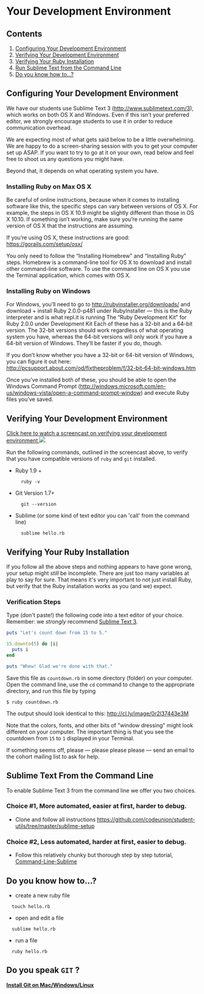 # Your Development Environment

## Contents

1. [Configuring Your Development Environment](#configuring-your-development-environment)
1. [Verifying Your Development Environment](#verifying-your-development-environment)
1. [Verifying Your Ruby Installation](#verifying-your-ruby-installation)
1. [Run Sublime Text from the Command Line](#sublime-text-from-the-command-line)
1. [Do you know how to...?](#do-you-know-how-to)


## Configuring Your Development Environment

We have our students use Sublime Text 3 (http://www.sublimetext.com/3), which works on both OS X and Windows.  Even if this isn't your preferred editor, we strongly encourage students to use it in order to reduce communication overhead.


We are expecting most of what gets said below to be a little overwhelming.  We are happy to do a screen-sharing session with you to get your computer set up ASAP.  If you want to try to go at it on your own, read below and feel free to shoot us any questions you might have.

Beyond that, it depends on what operating system you have.

### Installing Ruby on Max OS X

Be careful of online instructions, because when it comes to installing software like this, the specific steps can vary between versions of OS X.  For example, the steps in OS X 10.9 might be slightly different than those in OS X 10.10.  If something isn’t working, make sure you’re running the same version of OS X that the instructions are assuming.

If you’re using OS X, these instructions are good: https://gorails.com/setup/osx/

You only need to follow the “Installing Homebrew” and “Installing Ruby” steps.  Homebrew is a command-line tool for OS X to download and install other command-line software.  To use the command line on OS X you use the Terminal application, which comes with OS X.

### Installing Ruby on Windows

For Windows, you’ll need to go to http://rubyinstaller.org/downloads/ and download + install
Ruby 2.0.0-p481 under RubyInstaller — this is the Ruby interpreter and is what repl.it is running
The “Ruby Development Kit” for Ruby 2.0.0 under Development Kit
Each of these has a 32-bit and a 64-bit version.  The 32-bit versions should work regardless of what operating system you have, whereas the 64-bit versions will only work if you have a 64-bit version of Windows.  They’ll be faster if you do, though.

If you don’t know whether you have a 32-bit or 64-bit version of Windows, you can figure it out here: http://pcsupport.about.com/od/fixtheproblem/f/32-bit-64-bit-windows.htm

Once you’ve installed both of these, you should be able to open the Windows Command Prompt (http://windows.microsoft.com/en-us/windows-vista/open-a-command-prompt-window) and execute Ruby files you’ve saved.

## Verifying Your Development Environment

<a href="http://quick.as/5Bdeug21" target="_blank">
Click here to watch a screencast on verifying your development environment
<img src="http://cl.ly/image/2q1h3n110M2r/Image%202014-06-01%20at%206.33.58%20PM.png" target="_blank"></a>

Run the following commands, outlined in the screencast above, to verify that you have compatible versions of `ruby` and `git` installed.

- Ruby 1.9 +
  ```
    ruby -v
  ```

- Git Version 1.7+
  ```
    git --version
  ```

- Sublime (or some kind of text editor you can 'call' from the command line)
  ```
    sublime hello.rb
  ```

## Verifying Your Ruby Installation

If you follow all the above steps and nothing appears to have gone wrong, your setup might *still* be incomplete.  There are just too many variables at play to say for sure.  That means it's very important to not just install Ruby, but verify that the Ruby installation works as you (and we) expect.

### Verification Steps

Type (don't paste!) the following code into a text editor of your choice.  Remember: we *strongly* recommend [Sublime Text 3](http://www.sublimetext.com/3).

```ruby
puts "Let's count down from 15 to 5."

15.downto(5) do |i|
  puts i
end

puts "Whew! Glad we're done with that."
```

Save this file as `countdown.rb` in some directory (folder) on your computer.  Open the command line, use the `cd` command to change to the appropriate directory, and run this file by typing

```shell-command
$ ruby countdown.rb
```

The output should look identical to this: http://cl.ly/image/0r2l37443e3M

Note that the colors, fonts, and other bits of "window dressing" might look different on your computer.  The important thing is that you see the countdown from `15` to `1` displayed in your Terminal.

If something seems off, please — please please please — send an email to the cohort mailing list to ask for help.

## Sublime Text From the Command Line

To enable Sublime Text 3 from the command line we offer you two choices.

### Choice #1, More automated, easier at first, harder to debug.

  - Clone and follow all instructions https://github.com/codeunion/student-utils/tree/master/sublime-setup

### Choice #2, Less automated, harder at first, easier to debug.

  - Follow this relatively chunky but thorough step by step tutorial, [Command-Line-Sublime](Command-Line-Sublime)


## Do you know how to...?

- create a new ruby file
```
  touch hello.rb
```

- open and edit a file
```
  sublime hello.rb
```

- run a file
```
  ruby hello.rb
```

## Do you speak `GIT` ?

  **[Install Git on Mac/Windows/Linux][install-git]**

[install-git]:http://git-scm.com/book/en/Getting-Started-Installing-Git
